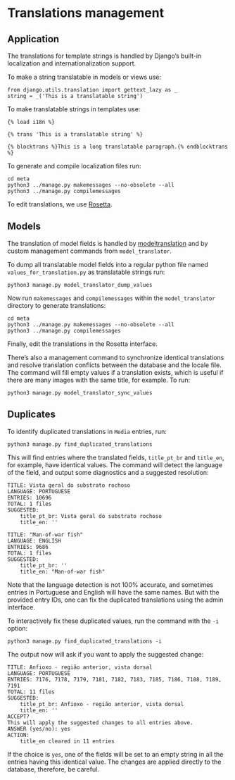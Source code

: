 # Translations management

## Application

The translations for template strings is handled by Django’s built-in localization and internationalization support.

To make a string translatable in models or views use:

```
from django.utils.translation import gettext_lazy as _
string = _('This is a translatable string')
```

To make translatable strings in templates use:

```
{% load i18n %}

{% trans 'This is a translatable string' %}

{% blocktrans %}This is a long translatable paragraph.{% endblocktrans %}
```

To generate and compile localization files run:

```
cd meta
python3 ../manage.py makemessages --no-obsolete --all
python3 ../manage.py compilemessages
```

To edit translations, we use [Rosetta](https://django-rosetta.readthedocs.io).

## Models

The translation of model fields is handled by [modeltranslation](https://django-modeltranslation.readthedocs.io/en/latest/) and by custom management commands from `model_translator`.

To dump all translatable model fields into a regular python file named `values_for_translation.py` as translatable strings run:

```
python3 manage.py model_translator_dump_values
```

Now run `makemessages` and `compilemessages` within the `model_translator` directory to generate translations:

```
cd meta
python3 ../manage.py makemessages --no-obsolete --all
python3 ../manage.py compilemessages
```

Finally, edit the translations in the Rosetta interface.

There’s also a management command to synchronize identical translations and resolve translation conflicts between the database and the locale file.
The command will fill empty values if a translation exists, which is useful if there are many images with the same title, for example.
To run:

```
python3 manage.py model_translator_sync_values
```

## Duplicates

To identify duplicated translations in `Media` entries, run:

```
python3 manage.py find_duplicated_translations
```

This will find entries where the translated fields, `title_pt_br` and `title_en`, for example, have identical values.
The command will detect the language of the field, and output some diagnostics and a suggested resolution:

```
TITLE: Vista geral do substrato rochoso
LANGUAGE: PORTUGUESE
ENTRIES: 10696
TOTAL: 1 files
SUGGESTED:
	title_pt_br: Vista geral do substrato rochoso
	title_en: ''

TITLE: "Man-of-war fish"
LANGUAGE: ENGLISH
ENTRIES: 9686
TOTAL: 1 files
SUGGESTED:
	title_pt_br: ''
	title_en: "Man-of-war fish"
```

Note that the language detection is not 100% accurate, and sometimes entries in Portuguese and English will have the same names.
But with the provided entry IDs, one can fix the duplicated translations using the admin interface.

To interactively fix these duplicated values, run the command with the `-i` option:

```
python3 manage.py find_duplicated_translations -i
```

The output now will ask if you want to apply the suggested change:

```
TITLE: Anfioxo - região anterior, vista dorsal
LANGUAGE: PORTUGUESE
ENTRIES: 7176, 7178, 7179, 7181, 7182, 7183, 7185, 7186, 7188, 7189, 7191
TOTAL: 11 files
SUGGESTED:
	title_pt_br: Anfioxo - região anterior, vista dorsal
	title_en: ''
ACCEPT?
This will apply the suggested changes to all entries above.
ANSWER (yes/no): yes
ACTION:
	title_en cleared in 11 entries
```

If the choice is `yes`, one of the fields will be set to an empty string in all the entries having this identical value.
The changes are applied directly to the database, therefore, be careful.

